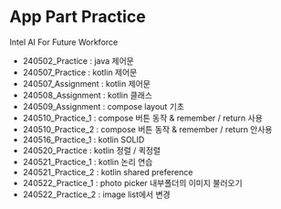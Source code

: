 # App Part Practice
Intel AI For Future Workforce

- 240502_Practice : java 제어문
- 240507_Practice : kotlin 제어문
- 240507_Assignment : kotlin 제어문
- 240508_Assignment : kotlin 클래스
- 240509_Assignment : compose layout 기초
- 240510_Practice_1 : compose 버튼 동작 & remember / return 사용
- 240510_Practice_2 : compose 버튼 동작 & remember / return 안사용
- 240516_Practice_1 : kotlin SOLID
- 240520_Practice : kotlin 정렬 / 퀵정렬
- 240521_Practice_1 : kotlin 논리 연습
- 240521_Practice_2 : kotlin shared preference
- 240522_Practice_1 : photo picker 내부폴더의 이미지 불러오기
- 240522_Practice_2 : image list에서 변경
